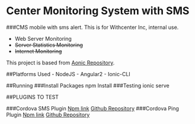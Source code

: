 # Center Monitoring System with SMS
###CMS mobile with sms alert.
    This is for Withcenter Inc, internal use.
* Web Server Monitoring
* ~~Server Statistics Monitoring~~
* ~~Internet Monitoring~~

This project is based from [Aonic Repository](https://github.com/thruthesky/aonic).

##Platforms Used
    - NodeJS
    - Angular2
    - Ionic-CLI

##Running
###Install Packages
    npm Install
###Testing
    ionic serve



##PLUGINS TO TEST

###Cordova SMS Plugin
[Npm link](https://www.npmjs.com/package/cordova-sms-plugin)
[Github Repository](https://github.com/cordova-sms/cordova-sms-plugin)
###Cordova Ping Plugin
[Npm link](https://www.npmjs.com/package/cordova-plugin-ping)
[Github Repository](https://github.com/t1st3/cordova-plugin-ping)
